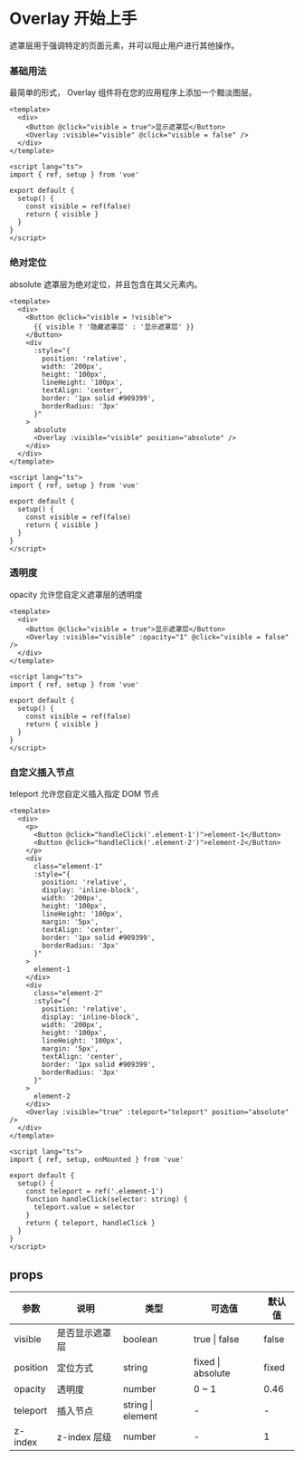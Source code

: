 # Overlay 开始上手

遮罩层用于强调特定的页面元素，并可以阻止用户进行其他操作。

### 基础用法

最简单的形式， Overlay 组件将在您的应用程序上添加一个黯淡图层。

```vue demo
<template>
  <div>
    <Button @click="visible = true">显示遮罩层</Button>
    <Overlay :visible="visible" @click="visible = false" />
  </div>
</template>

<script lang="ts">
import { ref, setup } from 'vue'

export default {
  setup() {
    const visible = ref(false)
    return { visible }
  }
}
</script>
```

### 绝对定位

absolute 遮罩层为绝对定位，并且包含在其父元素内。

```vue demo
<template>
  <div>
    <Button @click="visible = !visible">
      {{ visible ? '隐藏遮罩层' : '显示遮罩层' }}
    </Button>
    <div
      :style="{
        position: 'relative',
        width: '200px',
        height: '100px',
        lineHeight: '100px',
        textAlign: 'center',
        border: '1px solid #909399',
        borderRadius: '3px'
      }"
    >
      absolute
      <Overlay :visible="visible" position="absolute" />
    </div>
  </div>
</template>

<script lang="ts">
import { ref, setup } from 'vue'

export default {
  setup() {
    const visible = ref(false)
    return { visible }
  }
}
</script>
```

### 透明度

opacity 允许您自定义遮罩层的透明度

```vue demo
<template>
  <div>
    <Button @click="visible = true">显示遮罩层</Button>
    <Overlay :visible="visible" :opacity="1" @click="visible = false" />
  </div>
</template>

<script lang="ts">
import { ref, setup } from 'vue'

export default {
  setup() {
    const visible = ref(false)
    return { visible }
  }
}
</script>
```

### 自定义插入节点

teleport 允许您自定义插入指定 DOM 节点

```vue demo
<template>
  <div>
    <p>
      <Button @click="handleClick('.element-1')">element-1</Button>
      <Button @click="handleClick('.element-2')">element-2</Button>
    </p>
    <div
      class="element-1"
      :style="{
        position: 'relative',
        display: 'inline-block',
        width: '200px',
        height: '100px',
        lineHeight: '100px',
        margin: '5px',
        textAlign: 'center',
        border: '1px solid #909399',
        borderRadius: '3px'
      }"
    >
      element-1
    </div>
    <div
      class="element-2"
      :style="{
        position: 'relative',
        display: 'inline-block',
        width: '200px',
        height: '100px',
        lineHeight: '100px',
        margin: '5px',
        textAlign: 'center',
        border: '1px solid #909399',
        borderRadius: '3px'
      }"
    >
      element-2
    </div>
    <Overlay :visible="true" :teleport="teleport" position="absolute" />
  </div>
</template>

<script lang="ts">
import { ref, setup, onMounted } from 'vue'

export default {
  setup() {
    const teleport = ref('.element-1')
    function handleClick(selector: string) {
      teleport.value = selector
    }
    return { teleport, handleClick }
  }
}
</script>
```

## props

| 参数     | 说明           | 类型              | 可选值            | 默认值 |
| -------- | -------------- | ----------------- | ----------------- | ------ |
| visible  | 是否显示遮罩层 | boolean           | true \| false     | false  |
| position | 定位方式       | string            | fixed \| absolute | fixed  |
| opacity  | 透明度         | number            | 0 ~ 1             | 0.46   |
| teleport | 插入节点       | string \| element | -                 | -      |
| z-index  | z-index 层级   | number            | -                 | 1      |
